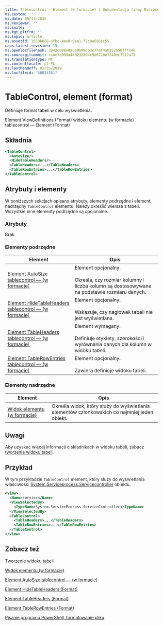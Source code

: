 ```yaml
---
title: Tablecontrol — Element (w formacie) | Dokumentacja firmy Microsoft
ms.custom: ''
ms.date: 09/13/2016
ms.reviewer: ''
ms.suite: ''
ms.tgt_pltfrm: ''
ms.topic: article
ms.assetid: 1550b068-dfbc-4ae0-9aa1-72c9a680ec59
caps.latest.revision: 15
ms.openlocfilehash: 3942c008e026b0b99db3c77af4a0152b50fffc4e
ms.sourcegitcommit: caac7d098a448232304c9d6728e7340ec7517a71
ms.translationtype: MT
ms.contentlocale: pl-PL
ms.lasthandoff: 03/16/2019
ms.locfileid: "58054581"
---
```

# <a name="tablecontrol-element-format"></a>TableControl, element (format)

Definiuje format tabeli w celu wyświetlenia.

Element ViewDefinitions (Format) widoku elementu (w formacie) tablecontrol — Element (Format)

## <a name="syntax"></a>Składnia

```xml
<TableControl>
  <AutoSize/>
  <HideTableHeaders/>
  <TableHeaders>...</TableHeaders>
  <TableRowEntries>...</TableRowEntries>
</TableControl>

```

## <a name="attributes-and-elements"></a>Atrybuty i elementy

W poniższych sekcjach opisano atrybuty, elementy podrzędne i element nadrzędny `TableControl` elementu. Należy określić wiersze z tabeli. Wszystkie inne elementy podrzędne są opcjonalne.

### <a name="attributes"></a>Atrybuty

Brak.

### <a name="child-elements"></a>Elementy podrzędne

|Element|Opis|
|-------------|-----------------|
|[Element AutoSize tablecontrol — (w formacie)](./autosize-element-for-tablecontrol-format.md)|Element opcjonalny.<br /><br /> Określa, czy rozmiar kolumny i liczba kolumn są dostosowywane na podstawie rozmiaru danych.|
|[Element HideTableHeaders tablecontrol — (w formacie)](./hidetableheaders-element-format.md)|Element opcjonalny.<br /><br /> Wskazuje, czy nagłówek tabeli nie jest wyświetlana.|
|[Element TableHeaders tablecontrol — (w formacie)](./tableheaders-element-format.md)|Element wymagany.<br /><br /> Definiuje etykiety, szerokości i wyrównania danych dla kolumn w widoku tabeli.|
|[Element TableRowEntries tablecontrol — (w formacie)](./tablerowentries-element-for-tablecontrol-format.md)|Element opcjonalny.<br /><br /> Zawiera definicje widoku tabeli.|

### <a name="parent-elements"></a>Elementy nadrzędne

|Element|Opis|
|-------------|-----------------|
|[Widok elementu (w formacie)](./view-element-format.md)|Określa widok, który służy do wyświetlania elementów członkowskich co najmniej jeden obiekt.|

## <a name="remarks"></a>Uwagi

Aby uzyskać więcej informacji o składnikach w widoku tabeli, zobacz [tworzenia widoku tabeli](./creating-a-table-view.md).

## <a name="example"></a>Przykład

W tym przykładzie `TableControl` element, który służy do wyświetlania właściwości [System.Serviceprocess.Servicecontroller](/dotnet/api/System.ServiceProcess.ServiceController) obiektu.

```xml
<View>
  <Name>service</Name>
  <ViewSelectedBy>
    <TypeName>System.ServiceProcess.ServiceController</TypeName>
  </ViewSelectedBy>
  <TableControl>
    <TableHeaders>...</TableHeaders>
    <TableRowEntries>...</TableRowEntries>
  </TableControl>
</View>

```

## <a name="see-also"></a>Zobacz też

[Tworzenie widoku tabeli](./creating-a-table-view.md)

[Widok elementu (w formacie)](./view-element-format.md)

[Element AutoSize tablecontrol — (w formacie)](./autosize-element-for-tablecontrol-format.md)

[Element HideTableHeaders (Format)](./hidetableheaders-element-format.md)

[Element TableHeaders (Format)](./tableheaders-element-format.md)

[Element TableRowEntries (Format)](./tablerowentries-element-for-tablecontrol-format.md)

[Pisanie programu PowerShell, formatowanie pliku](./writing-a-powershell-formatting-file.md)
